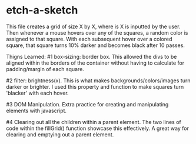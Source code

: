 # etch-a-sketch

This file creates a grid of size X by X, where is X is inputted by the user. Then whenever a mouse hovers over any of the squares, a random color is assigned to that square. With each subsequent hover over a colored square, that square turns 10% darker and becomes black after 10 passes. 

Thigns Learned: 
#1 box-sizing: border box. This allowed the divs to be aligned within the borders of the container without having to calculate for padding/margin of each square. 

#2 filter: brightness(x). This is what makes backgrounds/colors/images turn darker or brighter. I used this property and function to make squares turn 'blacker' with each hover.

#3 DOM Manipulation. Extra practice for creating and manipulating elements with javascript. 

#4 Clearing out all the children within a parent element. The two lines of code within the fillGrid() function showcase this effectively. A great way for clearing and emptying out a parent element.